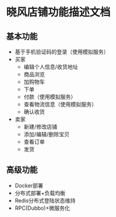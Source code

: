 # 晓风店铺功能描述文档

## 基本功能

- 基于手机验证码的登录（使用模拟服务）
- 买家
  - 编辑个人信息/收货地址
  - 商品浏览
  - 加购物车
  - 下单
  - 付款（使用模拟服务）
  - 查看物流信息（使用模拟服务）
  - 确认收货
- 卖家
  - 新建/修改店铺
  - 添加/编辑/删除宝贝
  - 查看订单
  - 发货
 
## 高级功能

- Docker部署
- 分布式部署+负载均衡
- Redis分布式登陆状态维持
- RPC(Dubbo)+微服务化
